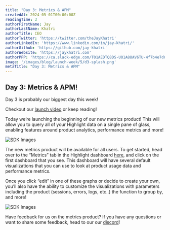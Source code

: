 ```yaml
---
title: "Day 3: Metrics & APM"
createdAt: 2024-05-01T00:00:00Z
readingTime: 3
authorFirstName: Jay
authorLastName: Khatri
authorTitle: CEO
authorTwitter: 'https://twitter.com/theJayKhatri'
authorLinkedIn: 'https://www.linkedin.com/in/jay-khatri/'
authorGithub: 'https://github.com/jay-khatri'
authorWebsite: 'https://jaykhatri.com'
authorPFP: 'https://ca.slack-edge.com/T01AEDTQ8DS-U01A88AV6TU-4f7b4e7d637a-512'
image: '/images/blog/launch-week/5/d3-splash.png'
metaTitle: "Day 3: Metrics & APM"
---
```


## Day 3: Metrics & APM!

Day 3 is probably our biggest day this week!

Checkout our [launch video](https://youtu.be/MzJMCcgf6iU) or keep reading!

Today we’re launching the beginning of our new metrics product!  This will allow you to query all of your Highlight data on a single pane of glass, enabling features around product analytics, performance metrics and more!

![SDK Images](/images/blog/launch-week/5/d3-dashboards.png)

The new metrics product will be available for all users. To get started, head over to the “Metrics” tab in the Highlight dashboard [here](https://app.highlight.io/dashboards), and click on the first dashboard that you see. This dashboard will have several default visualizations that you can use to look at product usage data and performance metrics.


Once you click “edit” in one of these graphs or decide to create your own, you’ll also have the ability to customize the visualizations with parameters including the product (sessions, errors, logs, etc..) the function to group by, and more!

![SDK Images](/images/blog/launch-week/5/d3-graph.png)

Have feedback for us on the metrics product? If you have any questions or want to share some feedback, head to our our [discord](https://highlight.io/community)!

